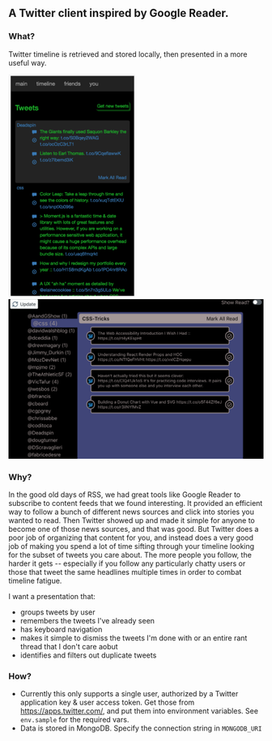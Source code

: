 ## A Twitter client inspired by Google Reader. 

### What?
Twitter timeline is retrieved and stored locally, then presented in a more useful way.

<div>
<img src="screenshots/tw-reader-ejs.png" alt="Static Screenshot" width=250/>
<img src="screenshots/tw-reader-react.png" alt="React Screenshot" width=600/>
</div>

### Why?
In the good old days of RSS, we had great tools like Google Reader to subscribe to content feeds that we found interesting. It provided an efficient way to follow a bunch of different news sources and click into stories you wanted to read. Then Twitter showed up and made it simple for anyone to become one of those news sources, and that was good. But Twitter does a poor job of organizing that content for you, and instead does a very good job of making you spend a lot of time sifting through your timeline looking for the subset of tweets you care about. The more people you follow, the harder it gets -- especially if you follow any particularly chatty users or those that tweet the same headlines multiple times in order to combat timeline fatigue.

I want a presentation that:
* groups tweets by user 
* remembers the tweets I've already seen 
* has keyboard navigation
* makes it simple to dismiss the tweets I'm done with or an entire rant thread that I don't care aobut
* identifies and filters out duplicate tweets 


### How?
* Currently this only supports a single user, authorized by a Twitter application key & user access token. Get those from https://apps.twitter.com/, and put them into environment variables. See `env.sample` for the required vars.
* Data is stored in MongoDB. Specify the connection string in `MONGODB_URI`
